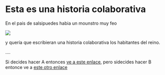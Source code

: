 # Esta es una historia colaborativa

En el pais de salsipuedes habia un mounstro muy feo

![](https://investigadores.unison.mx/files-asset/5091561/142.jpg?w=160&f=jpg)

y quería que escribieran una historia colaborativa los habitantes del reino.

....



Si decides hacer A entonces [ve a este enlace](uno.md), pero sidecides hacer B entonce ve a [este otro enlace](dos.md)
